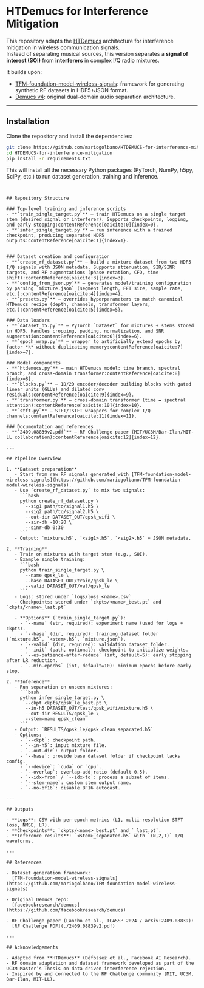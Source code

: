 # HTDemucs for Interference Mitigation

This repository adapts the [HTDemucs](https://github.com/facebookresearch/demucs) architecture for interference mitigation in wireless communication signals.  
Instead of separating musical sources, this version separates a **signal of interest (SOI)** from **interferers** in complex I/Q radio mixtures.  

It builds upon:
- [TFM-foundation-model-wireless-signals](https://github.com/mariogolbano/TFM-foundation-model-wireless-signals): framework for generating synthetic RF datasets in HDF5+JSON format.  
- [Demucs v4](https://github.com/facebookresearch/demucs): original dual-domain audio separation architecture.  

---

## Installation

Clone the repository and install the dependencies:

```bash
git clone https://github.com/mariogolbano/HTDEMUCS-for-interference-mitigation.git
cd HTDEMUCS-for-interference-mitigation
pip install -r requirements.txt
````

This will install all the necessary Python packages (PyTorch, NumPy, h5py, SciPy, etc.) to run dataset generation, training and inference.

```


## Repository Structure

### Top-level training and inference scripts
- **`train_single_target.py`** – train HTDemucs on a single target stem (desired signal or interferer). Supports checkpoints, logging, and early stopping:contentReference[oaicite:0]{index=0}.  
- **`infer_single_target.py`** – run inference with a trained checkpoint, producing separated HDF5 outputs:contentReference[oaicite:1]{index=1}.  


### Dataset creation and configuration
- **`create_rf_dataset.py`** – build a mixture dataset from two HDF5 I/Q signals with JSON metadata. Supports attenuation, SIR/SINR targets, and RF augmentations (phase rotation, CFO, time shift):contentReference[oaicite:3]{index=3}.  
- **`config_from_json.py`** – generates model/training configuration by parsing `mixture.json` (segment length, FFT size, sample rate, etc.):contentReference[oaicite:4]{index=4}.  
- **`presets.py`** – overrides hyperparameters to match canonical HTDemucs recipe (depth, channels, transformer layers, etc.):contentReference[oaicite:5]{index=5}.  

### Data loaders
- **`dataset_h5.py`** – PyTorch `Dataset` for mixtures + stems stored in HDF5. Handles cropping, padding, normalization, and SNR augmentation:contentReference[oaicite:6]{index=6}.  
- **`epoch_wrap.py`** – wrapper to artificially extend epochs by factor *k* without duplicating memory:contentReference[oaicite:7]{index=7}.  

### Model components
- **`htdemucs.py`** – main HTDemucs model: time branch, spectral branch, and cross-domain transformer:contentReference[oaicite:8]{index=8}.  
- **`blocks.py`** – 1D/2D encoder/decoder building blocks with gated linear units (GLUs) and dilated conv residuals:contentReference[oaicite:9]{index=9}.  
- **`transformer.py`** – cross-domain transformer (time ↔ spectral attention):contentReference[oaicite:10]{index=10}.  
- **`stft.py`** – STFT/ISTFT wrappers for complex I/Q channels:contentReference[oaicite:11]{index=11}.  

### Documentation and references
- **`2409.08839v2.pdf`** – RF Challenge paper (MIT/UC3M/Bar-Ilan/MIT-LL collaboration):contentReference[oaicite:12]{index=12}.  

---

## Pipeline Overview

1. **Dataset preparation**  
   - Start from raw RF signals generated with [TFM-foundation-model-wireless-signals](https://github.com/mariogolbano/TFM-foundation-model-wireless-signals).  
   - Use `create_rf_dataset.py` to mix two signals:  
     ```bash
     python create_rf_dataset.py \
       --sig1 path/to/signal1.h5 \
       --sig2 path/to/signal2.h5 \
       --out-dir DATASET_OUT/qpsk_wifi \
       --sir-db -10:20 \
       --sinr-db 0:30
     ```
   - Output: `mixture.h5`, `<sig1>.h5`, `<sig2>.h5` + JSON metadata.

2. **Training**  
   - Train on mixtures with target stem (e.g., SOI).  
   - Example single training:  
     ```bash
     python train_single_target.py \
       --name qpsk_le \
       --base DATASET_OUT/train/qpsk_le \
       --valid DATASET_OUT/val/qpsk_le
     ```
   - Logs: stored under `logs/loss_<name>.csv`  
   - Checkpoints: stored under `ckpts/<name>_best.pt` and `ckpts/<name>_last.pt`

   - **Options** (`train_single_target.py`):  
     - `--name` (str, required): experiment name (used for logs + ckpts).  
     - `--base` (dir, required): training dataset folder (`mixture.h5`, `<stem>.h5`, `mixture.json`).  
     - `--valid` (dir, required): validation dataset folder.  
     - `--init` (path, optional): checkpoint to initialize weights.  
     - `--es-patience-after-reduce` (int, default=5): early stopping after LR reduction.  
     - `--min-epochs` (int, default=10): minimum epochs before early stop.  

2. **Inference**  
   - Run separation on unseen mixtures:  
     ```bash
     python infer_single_target.py \
       --ckpt ckpts/qpsk_le_best.pt \
       --in-h5 DATASET_OUT/test/qpsk_wifi/mixture.h5 \
       --out-dir RESULTS/qpsk_le \
       --stem-name qpsk_clean
     ```
   - Output: `RESULTS/qpsk_le/qpsk_clean_separated.h5`  
   - Options:  
     - `--ckpt`: checkpoint path.  
     - `--in-h5`: input mixture file.  
     - `--out-dir`: output folder.  
     - `--base`: provide base dataset folder if checkpoint lacks config.  
     - `--device`: `cuda` or `cpu`.  
     - `--overlap`: overlap-add ratio (default 0.5).  
     - `--idx-from` / `--idx-to`: process a subset of items.  
     - `--stem-name`: custom stem output name.  
     - `--no-bf16`: disable BF16 autocast.  

---

## Outputs

- **Logs**: CSV with per-epoch metrics (L1, multi-resolution STFT loss, NMSE, LR).  
- **Checkpoints**: `ckpts/<name>_best.pt` and `_last.pt`.  
- **Inference results**: `<stem>_separated.h5` with `(N,2,T)` I/Q waveforms.  

---

## References

- Dataset generation framework:  
  [TFM-foundation-model-wireless-signals](https://github.com/mariogolbano/TFM-foundation-model-wireless-signals)  

- Original Demucs repo:  
  [facebookresearch/demucs](https://github.com/facebookresearch/demucs)  

- RF Challenge paper (Lancho et al., ICASSP 2024 / arXiv:2409.08839):  
  [RF Challenge PDF](./2409.08839v2.pdf)  

---

## Acknowledgements

- Adapted from **HTDemucs** (Défossez et al., Facebook AI Research).  
- RF domain adaptation and dataset framework developed as part of the UC3M Master’s Thesis on data-driven interference rejection.  
- Inspired by and connected to the RF Challenge community (MIT, UC3M, Bar-Ilan, MIT-LL).  
